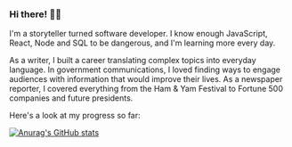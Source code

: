 ### Hi there! 👋🏻

I'm a storyteller turned software developer. I know enough JavaScript, React, Node and SQL to be dangerous, and I'm learning more every day.

As a writer, I built a career translating complex topics into everyday language. In government communications, I loved finding ways to engage audiences with information that would improve their lives. As a newspaper reporter, I covered everything from the Ham & Yam Festival to Fortune 500 companies and future presidents.

Here's a look at my progress so far:

[![Anurag's GitHub stats](https://github-readme-stats.vercel.app/api?username=johnhamlin&show_icons=true&theme=dark&bg_color=0d1117)](https://github.com/anuraghazra/github-readme-stats)

<!--
**johnhamlin/johnhamlin** is a ✨ _special_ ✨ repository because its `README.md` (this file) appears on your GitHub profile.

Here are some ideas to get you started:

- 🔭 I’m currently working on ...
- 🌱 I’m currently learning ...
- 👯 I’m looking to collaborate on ...
- 🤔 I’m looking for help with ...
- 💬 Ask me about ...
- 📫 How to reach me: ...
- 😄 Pronouns: ...
- ⚡ Fun fact: ...
-->
